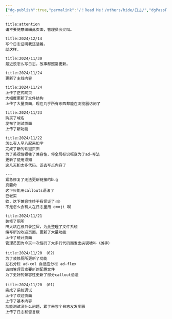 ```yaml
---
{"dg-publish":true,"permalink":"/！Read Me！/others/hide/日志/","dgPassFrontmatter":true,"noteIcon":"\\！Read Me！\\others\\data\\svg","created":"2024-12-31T16:30:18.698+08:00","updated":"2024-12-14T22:47:45.000+08:00"}
---
```



```ad-attention
title:attention
请不要随意编辑此页面，管理员会尖叫。
```

```ad-info
title:2024/12/14
写个日志证明我还活着。
就这样。
```

```ad-info
title:2024/11/30
最近没怎么写日志，故事都照常更新。
```

```ad-info
title:2024/11/24
更新了主线内容
```

```ad-info
title:2024/11/24
上传了正式网页
大幅度更新了文件结构
上传了大量页面，现在几乎所有东西都能在浏览器访问了
```

```ad-info
title:2024/11/23
购买了域名
发布了测试页面
上传了新功能

```

```ad-info
title:2024/11/22
怎么有人早八起来扣字
完成了新的欢迎页面
为了美观性牺牲了兼容性，将全局标识框变为了ad-写法
更新了使用须知
这几天扣太多代码，该去写点内容了

---
紧急修复了无法更新链接的bug
真要命
这下只能用callouts语法了
已老实
欸，这下兼容性终于有保证了☝️🤓
不是怎么会有人在日志里用 emoji 啊
```

```ad-info
title:2024/11/21
装修了厕所
田大坑在根目录拉屎，为此整理了文件系统
编写新的欢迎页面，更新了大量功能
上传了统计页面
管理员因为今天一次性码了太多行代码而发出尖锐啸叫（摊手）
```

```ad-info
title:2024/11/20 （02）
为了装修厕所更新了功能
左右分栏 ad-col 自适应分栏 ad-flex
请向管理员索要新的配置文件
为了更好的兼容性更新了部分callout语法
```

```ad-info
title:2024/11/20 （01）
完成了系统调试
上传了欢迎页面
上传了基本内容
功能测试没什么问题，累了来写个日志发发牢骚
上传了日志和留言板
```